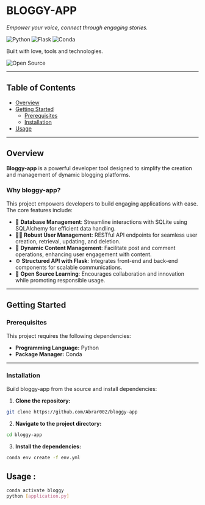 # BLOGGY-APP

*Empower your voice, connect through engaging stories.*

![Python](https://img.shields.io/badge/Python-3.10-blue?logo=python)
![Flask](https://img.shields.io/badge/Flask-Web_Framework-black?logo=flask)
![Conda](https://img.shields.io/badge/Conda-Dependency-brightgreen?logo=anaconda)

Built with love, tools and technologies.

![Open Source](https://img.shields.io/badge/Open%20Source-%E2%9D%A4-red)

---

## Table of Contents

- [Overview](#overview)
- [Getting Started](#getting-started)
  - [Prerequisites](#prerequisites)
  - [Installation](#installation)
- [Usage](#usage)

---

## Overview

**Bloggy-app** is a powerful developer tool designed to simplify the creation and management of dynamic blogging platforms.

### Why bloggy-app?

This project empowers developers to build engaging applications with ease. The core features include:

- 🔗 **Database Management**: Streamline interactions with SQLite using SQLAlchemy for efficient data handling.
- 🧑‍💻 **Robust User Management**: RESTful API endpoints for seamless user creation, retrieval, updating, and deletion.
- 📝 **Dynamic Content Management**: Facilitate post and comment operations, enhancing user engagement with content.
- ⚙️ **Structured API with Flask**: Integrates front-end and back-end components for scalable communications.
- 🚀 **Open Source Learning**: Encourages collaboration and innovation while promoting responsible usage.

---

## Getting Started

### Prerequisites

This project requires the following dependencies:

- **Programming Language:** Python  
- **Package Manager:** Conda

---

### Installation

Build bloggy-app from the source and install dependencies:

1. **Clone the repository:**

```bash
git clone https://github.com/Abrar002/bloggy-app
```

2. **Navigate to the project directory:**
```bash
cd bloggy-app
```

3. **Install the dependencies:**
```bash
conda env create -f env.yml
```

## Usage :
```bash
conda activate bloggy
python [application.py]
```
